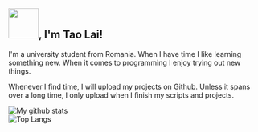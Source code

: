 

<!---
laiadriantao/laiadriantao is a ✨ special ✨ repository because its `README.md` (this file) appears on your GitHub profile.
You can click the Preview link to take a look at your changes.
--->
<h2> <img src="https://media1.giphy.com/media/Lpnun3kJinrVRGmi8a/giphy.gif" width="60">, I'm Tao Lai!</h2>

I'm a university student from Romania. When I have time I like learning something new. When it comes to programming I enjoy trying out new things.

Whenever I find time, I will upload my projects on Github. Unless it spans over a long time, I only upload when I finish my scripts and projects.

![My github stats](https://github-readme-stats.vercel.app/api?username=laiadriantao) </br>
![Top Langs](https://github-readme-stats.vercel.app/api/top-langs/?username=laiadriantao)

